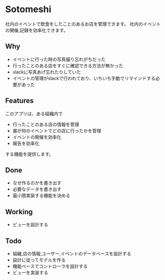 # Sotomeshi
社内のイベントで飲食をしたことのあるお店を管理できます。
社内のイベントの開催,記録を効率化できます。

## Why

* イベントに行った時の写真撮り忘れがちだった
* 行ったことのある店をすぐに確認できる方法が無かった
* slackに写真あげ忘れたりしていた
* イベントの管理がslackで行われており、いちいち手動でリマインドする必要があった

## Features
このアプリは、ある組織内で

* 行ったことのある店の情報を管理
* 誰が何のイベントでどの店に行ったかを管理
* イベントの開催を効率化
* 報告を効率化

する機能を提供します。

## Done

* なぜ作るのかを書き出す
* 必要なデータを書き出す
* 最小限実装する機能を決める

## Working

* ビューを設計する

## Todo

* 組織,店の情報,ユーザー,イベントのデータベースを設計する
* 設計に従ってモデルを作る
* 機能ベースでコントローラを設計する
* ビューを実装する
